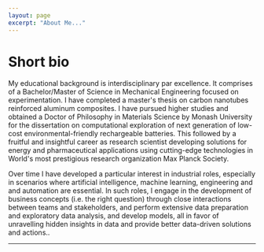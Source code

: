 ```yaml
---
layout: page
excerpt: "About Me..."
---
```


<html>
<body>

<h1>Short bio</h1>
<p>My educational background is interdisciplinary par excellence. It comprises of a Bachelor/Master of Science in Mechanical Engineering focused on experimentation. I have completed a master's thesis on carbon nanotubes reinforced aluminum composites. I have pursued higher studies and obtained a Doctor of Philosophy in Materials Science by Monash University for the dissertation on computational exploration of next generation of low-cost environmental-friendly rechargeable batteries. This followed by a fruitful and insightful career as research scientist developing solutions for energy and pharmaceutical applications using cutting-edge technologies in World's most prestigious research organization Max Planck Society. 
     
Over time I have developed a particular interest in industrial roles, especially in scenarios where artificial intelligence, machine learning, engineering and and automation are essential.  In such roles,  I engage in the development of business concepts (i.e. the right question) through close interactions between teams and stakeholders, and perform extensive data preparation and  exploratory data analysis, and develop models, all in favor of unravelling  hidden insights in data and provide better data-driven solutions and actions..</p>

<hr>

</body>
</html>

 

<div>
<script type="text/javascript" src="//rf.revolvermaps.com/0/0/7.js?i=5ofabh9t274&amp;m=7&amp;c=ff0000&amp;cr1=0006ff&amp;sx=0&amp;ds=0" async="async"></script>
</div>

